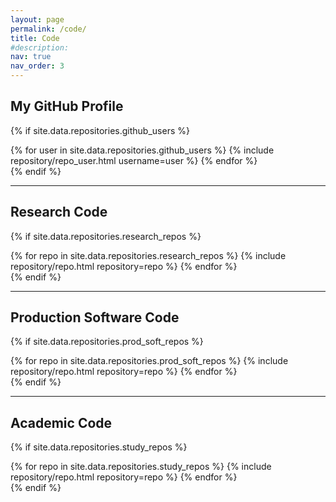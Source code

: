 ```yaml
---
layout: page
permalink: /code/
title: Code
#description:
nav: true
nav_order: 3
---
```


## My GitHub Profile

{% if site.data.repositories.github_users %}
<div class="repositories d-flex flex-wrap flex-md-row flex-column justify-content-between align-items-center">
  {% for user in site.data.repositories.github_users %}
    {% include repository/repo_user.html username=user %}
  {% endfor %}
</div>
{% endif %}

---

## Research Code

{% if site.data.repositories.research_repos %}
<div class="repositories d-flex flex-wrap flex-md-row flex-column justify-content-between align-items-center">
  {% for repo in site.data.repositories.research_repos %}
    {% include repository/repo.html repository=repo %}
  {% endfor %}
</div>
{% endif %}

---

## Production Software Code

{% if site.data.repositories.prod_soft_repos %}
<div class="repositories d-flex flex-wrap flex-md-row flex-column justify-content-between align-items-center">
  {% for repo in site.data.repositories.prod_soft_repos %}
    {% include repository/repo.html repository=repo %}
  {% endfor %}
</div>
{% endif %}

---

## Academic Code

{% if site.data.repositories.study_repos %}
<div class="repositories d-flex flex-wrap flex-md-row flex-column justify-content-between align-items-center">
  {% for repo in site.data.repositories.study_repos %}
    {% include repository/repo.html repository=repo %}
  {% endfor %}
</div>
{% endif %}
